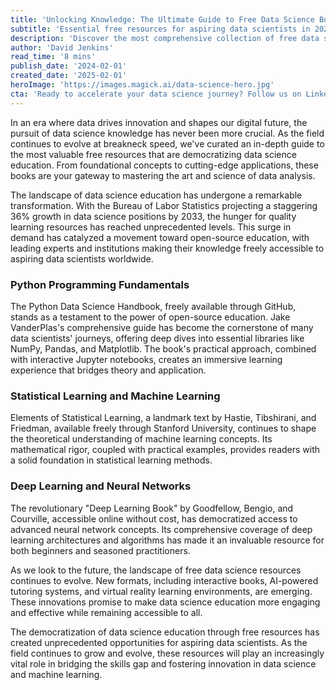 ```yaml
---
title: 'Unlocking Knowledge: The Ultimate Guide to Free Data Science Books in 2024'
subtitle: 'Essential free resources for aspiring data scientists in 2024'
description: 'Discover the most comprehensive collection of free data science books and resources available in 2024. From Python programming fundamentals to advanced deep learning concepts, this guide covers essential materials for aspiring data scientists, featuring renowned texts from industry experts and leading institutions.'
author: 'David Jenkins'
read_time: '8 mins'
publish_date: '2024-02-01'
created_date: '2025-02-01'
heroImage: 'https://images.magick.ai/data-science-hero.jpg'
cta: 'Ready to accelerate your data science journey? Follow us on LinkedIn for daily updates on the latest free resources, expert insights, and community discussions that will help you stay ahead in the fast-evolving world of data science.'
---
```


In an era where data drives innovation and shapes our digital future, the pursuit of data science knowledge has never been more crucial. As the field continues to evolve at breakneck speed, we've curated an in-depth guide to the most valuable free resources that are democratizing data science education. From foundational concepts to cutting-edge applications, these books are your gateway to mastering the art and science of data analysis.

The landscape of data science education has undergone a remarkable transformation. With the Bureau of Labor Statistics projecting a staggering 36% growth in data science positions by 2033, the hunger for quality learning resources has reached unprecedented levels. This surge in demand has catalyzed a movement toward open-source education, with leading experts and institutions making their knowledge freely accessible to aspiring data scientists worldwide.

### Python Programming Fundamentals

The Python Data Science Handbook, freely available through GitHub, stands as a testament to the power of open-source education. Jake VanderPlas's comprehensive guide has become the cornerstone of many data scientists' journeys, offering deep dives into essential libraries like NumPy, Pandas, and Matplotlib. The book's practical approach, combined with interactive Jupyter notebooks, creates an immersive learning experience that bridges theory and application.

### Statistical Learning and Machine Learning

Elements of Statistical Learning, a landmark text by Hastie, Tibshirani, and Friedman, available freely through Stanford University, continues to shape the theoretical understanding of machine learning concepts. Its mathematical rigor, coupled with practical examples, provides readers with a solid foundation in statistical learning methods.

### Deep Learning and Neural Networks

The revolutionary "Deep Learning Book" by Goodfellow, Bengio, and Courville, accessible online without cost, has democratized access to advanced neural network concepts. Its comprehensive coverage of deep learning architectures and algorithms has made it an invaluable resource for both beginners and seasoned practitioners.

As we look to the future, the landscape of free data science resources continues to evolve. New formats, including interactive books, AI-powered tutoring systems, and virtual reality learning environments, are emerging. These innovations promise to make data science education more engaging and effective while remaining accessible to all.

The democratization of data science education through free resources has created unprecedented opportunities for aspiring data scientists. As the field continues to grow and evolve, these resources will play an increasingly vital role in bridging the skills gap and fostering innovation in data science and machine learning.